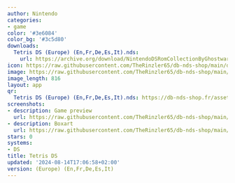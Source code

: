```yaml
---
author: Nintendo
categories:
- game
color: '#3e6084'
color_bg: '#3c5d80'
downloads:
  Tetris DS (Europe) (En,Fr,De,Es,It).nds:
    url: https://archive.org/download/NintendoDSRomCollectionByGhostware/Tetris%20DS%20%28Europe%29%20%28En%2CFr%2CDe%2CEs%2CIt%29.nds
icon: https://raw.githubusercontent.com/TheRinzler65/db-nds-shop/main/docs/assets/images/icons/tetrisds.png
image: https://raw.githubusercontent.com/TheRinzler65/db-nds-shop/main/docs/assets/images/icons/tetrisds.png
image_length: 816
layout: app
qr:
  Tetris DS (Europe) (En,Fr,De,Es,It).nds: https://db-nds-shop.fr/assets/images/qr/tetris-ds-europe-enfrdeesit-nds.png
screenshots:
- description: Game preview
  url: https://raw.githubusercontent.com/TheRinzler65/db-nds-shop/main/docs/assets/images/screenshots/tetrisds/tetrisds.png
- description: Boxart
  url: https://raw.githubusercontent.com/TheRinzler65/db-nds-shop/main/docs/assets/images/boxart/Tetris%20DS%20(Europe)%20(En%2CFr%2CDe%2CEs%2CIt).nds.png
stars: 0
systems:
- DS
title: Tetris DS
updated: '2024-08-14T17:06:58+02:00'
version: (Europe) (En,Fr,De,Es,It)
---
```

